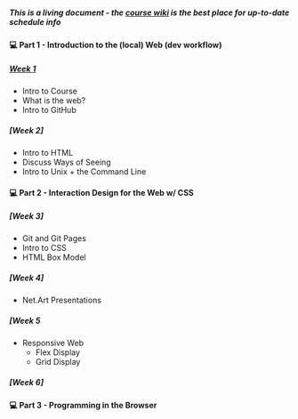 ##### This is a living document - the [course wiki](https://github.com/IDMNYU/webDev_D_Spring2021/wiki) is the best place for up-to-date schedule info

#### 💻 Part 1 - Introduction to the (local) Web (dev workflow)
##### [Week 1](https://github.com/IDMNYU/webDev_D_Spring2021/wiki/Week-01)
* Intro to Course
* What is the web?
* Intro to GitHub


##### [Week 2]
* Intro to HTML
* Discuss Ways of Seeing
* Intro to Unix + the Command Line

#### 💻 Part 2 - Interaction Design for the Web w/ CSS

##### [Week 3]
* Git and Git Pages
* Intro to CSS
* HTML Box Model

##### [Week 4]
* Net.Art Presentations

##### [Week 5
* Responsive Web 
  * Flex Display
  * Grid Display

##### [Week 6]

#### 💻 Part 3 - Programming in the Browser 
#####